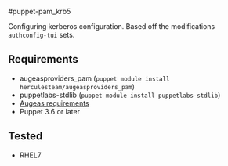 #puppet-pam_krb5

Configuring kerberos configuration. Based off the modifications `authconfig-tui` sets.

Requirements
---
- augeasproviders_pam (`puppet module install herculesteam/augeasproviders_pam`)
- puppetlabs-stdlib (`puppet module install puppetlabs-stdlib`)
- [Augeas requirements](http://docs.puppetlabs.com/guides/augeas.html#pre-requisites)
- Puppet 3.6 or later

Tested
---
- RHEL7
